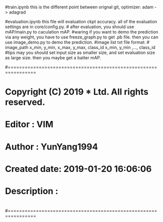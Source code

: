 #train.ipynb
     this is the different point between orignal git,
     optimizer: adam -> adagrad
     
#evaluation.ipynb
     this file will evaluation ckpt accuracy.
     all of the evaluation settings are in core/config.py.
     # after evaluation, you should use mAP/main.py to caculation mAP.
#waring
     if you want to demo the prediction via any weight, 
     you have to use freeze_graph.py to get .pb file.
     then you can use image_demo.py to demo the prediction.
#image list txt file format:
     # image_path x_min, y_min, x_max, y_max, class_id  x_min, y_min ,..., class_id 
#tips
     may you should set input size as smaller size,
     and set evaluation size as large size.
     then you maybe get a batter mAP.

#================================================================
#   Copyright (C) 2019 * Ltd. All rights reserved.
#
#   Editor      : VIM
#   Author      : YunYang1994
#   Created date: 2019-01-20 16:06:06
#   Description :
#
#================================================================
